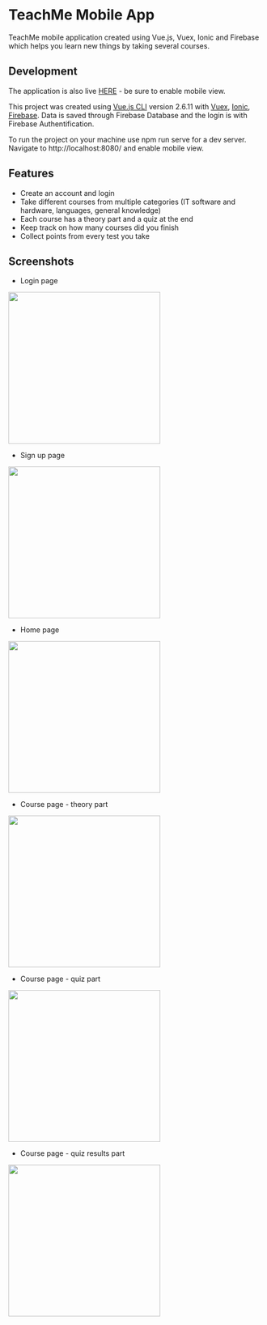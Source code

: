 
# TeachMe Mobile App

TeachMe mobile application created using Vue.js, Vuex, Ionic and Firebase which helps you learn new things by taking several courses.

## Development

The application is also live [HERE](https://teachme-7a1a2.web.app/) - be sure to enable mobile view.

This project was created using [Vue.js CLI](https://vuejs.org/) version 2.6.11 with [Vuex](https://vuex.vuejs.org/), [Ionic](https://ionicframework.com/), [Firebase](https://firebase.google.com/).
Data is saved through Firebase Database and the login is with Firebase Authentification.

To run the project on your machine use npm run serve for a dev server. Navigate to http://localhost:8080/ and enable mobile view.

## Features

* Create an account and login 
* Take different courses from multiple categories (IT software and hardware, languages, general knowledge)
* Each course has a theory part and a quiz at the end
* Keep track on how many courses did you finish
* Collect points from every test you take

## Screenshots
* Login page

<img src="src/assets/login .png?raw=true" width="300">

* Sign up page

<img src="src/assets/signup.png?raw=true" width="300">

* Home page

<img src="src/assets/hp2.png?raw=true" width="300">

* Course page - theory part

<img src="src/assets/theory.png?raw=true" width="300">

* Course page - quiz part

<img src="src/assets/quiz.png?raw=true" width="300">

* Course page - quiz results part

<img src="src/assets/results.png?raw=true" width="300">
